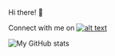 Hi there! :wave:




Connect with me on <a href="https://www.linkedin.com/in/salmansaeedkhan/"> ![alt text](https://img.shields.io/badge/-LinkedIn-0e76a8?style=plastic&logo=linkedIn)</a>


![My GitHub stats](https://github-readme-stats.vercel.app/api?username=thisisvillegas&theme=synthwave&show_icons=true&count_private=true "Andres’ GutHub Stats")
